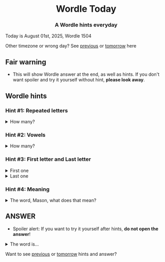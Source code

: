 <h1 align="center">
Wordle Today
</h1>

<h3 align="center">
A Wordle hints everyday
</h3>

Today is August 01st, 2025, Wordle 1504

Other timezone or wrong day? See [previous](PREVIOUS.md) or [tomorrow](TOMORROW.md) here

## Fair warning
- This will show Wordle answer at the end, as well as hints. If you don't want spoiler and try it yourself without hint, **please look away**.

## Wordle hints

### Hint #1: Repeated letters
<details>
  <summary>How many?</summary>
  Zero repeated letters.
</details>

### Hint #2: Vowels
<details>
  <summary>How many?</summary>
  There are 2 vowels. 
</details>

### Hint #3: First letter and Last letter
<details>
  <summary>First one</summary>
  Begins with the letter "B"
</details>
<details>
  <summary>Last one</summary>
  Ends with the letter "O"
</details>

### Hint #4: Meaning
<details>
  <summary>The word, Mason, what does that mean?</summary>
  A stringed musical instrument (chordophone), usually with a round body, a membrane-like soundboard and a fretted neck, played by plucking or strumming the strings.
</details>

## ANSWER
- Spoiler alert: If you want to try it yourself after hints, **do not open the answer**!

<details>
  <summary>The word is...</summary>
  BANJO
</details>

Want to see [previous](PREVIOUS.md) or [tomorrow](TOMORROW.md) hints and answer?